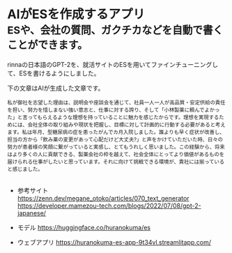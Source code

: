 # AIがESを作成するアプリ<br><sub>ESや、会社の質問、ガクチカなどを自動で書くことができます。</sub>

rinnaの日本語のGPT-2を、就活サイトのESを用いてファインチューニングして、ESを書けるようにしました。

下の文章はAIが生成した文章です。

<sub>
私が御社を志望した理由は、説明会や座談会を通じて、社員一人一人が高品質・安定供給の責任を担い、努力を惜しまない強い意志と、仕事に対する誇り、そして「小林製薬に頼んでよかった」と言ってもらえるような理想を持っていることに魅力を感じたからです。理想を実現するためには、会社全体の取り組みや現状を把握し、目標に対して計画的に行動する必要があると考えます。私は年月、型糖尿病の症を患ったがんでカ月入院しました。誰よりも早く症状が改善し、担当の方から「飲み薬の変更があって心配だけど大丈夫?」と声をかけていただいた時、日々の努力が患者様の笑顔に繋がっていると実感し、とてもうれしく思いました。この経験から、将来はより多くの人に貢献できる、製薬会社の枠を越えて、社会全体にとってより価値があるものを届けられる仕事がしたいと思っています。それに向けて挑戦できる環境が、貴社には揃っていると感じました。
</sub><br><br>


- 参考サイト<br>
https://zenn.dev/megane_otoko/articles/070_text_generator
https://developer.mamezou-tech.com/blogs/2022/07/08/gpt-2-japanese/

- モデル
https://huggingface.co/huranokuma/es

- ウェブアプリ
https://huranokuma-es-app-9t34vl.streamlitapp.com/

